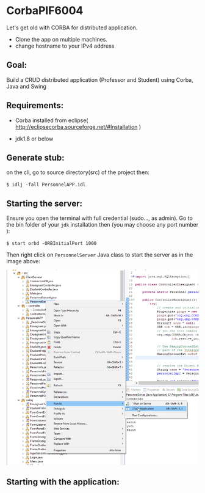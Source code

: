 # CorbaPIF6004
Let's get old with CORBA for distributed application.
 * Clone the app on multiple machines.
 * change  hostname to your IPv4 address

## Goal:

Build a CRUD distributed application (Professor and Student) using Corba, Java and Swing

## Requirements:
 * Corba installed from eclipse( http://eclipsecorba.sourceforge.net/#Installation )
 
 * jdk1.8 or below
 
## Generate stub:

on the cli, go to source directory(src) of the project then:

`$ idlj -fall PersonnelAPP.idl`



## Starting the server:

Ensure you open the terminal with full credential (sudo..., as admin). Go to the bin folder of your `jdk` installation then (you may choose any port number ):

 `$ start orbd -ORBInitialPort 1000`
 
 Then right click on `PersonnelServer` Java class to start the server as in the image above:
 
  <img src="img/startserver.png" >
  
## Starting with the application:
  
  
 